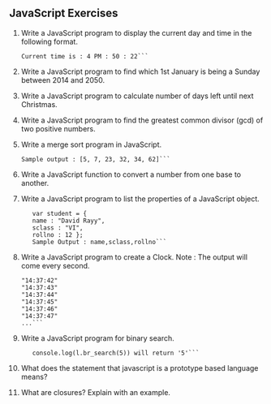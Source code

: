 ## JavaScript Exercises

1. Write a JavaScript program to display the current day and time in the following format.
   ```Today is : Friday.
   Current time is : 4 PM : 50 : 22```
2. Write a JavaScript program to find which 1st January is being a Sunday between 2014 and 2050.

3. Write a JavaScript program to calculate number of days left until next Christmas.

4. Write a JavaScript program to find the greatest common divisor (gcd) of two positive numbers.

5. Write a merge sort program in JavaScript.
   ```Sample array : [34,7,23,32,5,62]
   Sample output : [5, 7, 23, 32, 34, 62]```
6. Write a JavaScript function to convert a number from one base to another.

7. Write a JavaScript program to list the properties of a JavaScript object.
   ```Sample object :
      var student = {
      name : "David Rayy",
      sclass : "VI",
      rollno : 12 };
      Sample Output : name,sclass,rollno```
8. Write a JavaScript program to create a Clock.
Note : The output will come every second.
     ```Expected Console Output :
     "14:37:42"
     "14:37:43"
     "14:37:44"
     "14:37:45"
     "14:37:46"
     "14:37:47"
     ...```
9. Write a JavaScript program for binary search.
   ```Sample array : [0,1,2,3,4,5,6]
      console.log(l.br_search(5)) will return '5'```
10. What does the statement that javascript is a prototype based language means?

11. What are closures? Explain with an example.
